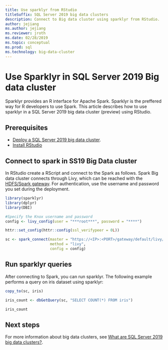 ```yaml
---
title: Use sparklyr from RStudio
titleSuffix: SQL Server 2019 big data clusters
description: Connect to Big data cluster using sparklyr from RStudio.
author: jejiang
ms.author: jejiang
ms.reviewer: jroth
ms.date: 02/28/2019
ms.topic: conceptual
ms.prod: sql
ms.technology: big-data-cluster
---
```


# Use Sparklyr in SQL Server 2019 Big data cluster

Sparklyr provides an R interface for Apache Spark. Sparklyr is the preffered way for R developers to use Spark. This article describes how to use sparklyr in a SQL Server 2019 big data cluster (preview) using RStudio.

## Prerequisites

- [Deploy a SQL Server 2019 big data cluster](quickstart-big-data-cluster-deploy.md).
- [Install RStudio](https://www.rstudio.com/)

## Connect to spark in SS19 Big Data cluster

In RStudio create a RScript and connect to the Spark as follows. Spark Big data cluster connects through Livy, which can be reached with the [HDFS/Spark gateway](connect-to-big-data-cluster.md#hdfs). For authentication, use the username and password you set during the deployment.

```r
library(sparklyr)
library(dplyr)
library(DBI)

#Specify the Knox username and password
config <- livy_config(user = "***root***", password = "****")

httr::set_config(httr::config(ssl_verifypeer = 0L))

sc <- spark_connect(master = "https://<IP>:<PORT>/gateway/default/livy/v1",
                    method = "livy",
                    config = config)
```

## Run sparklyr queries

After connecting to Spark, you can run sparklyr. The following example performs a query on iris dataset using sparklyr:

``` r
copy_to(sc, iris)

iris_count <- dbGetQuery(sc, "SELECT COUNT(*) FROM iris")

iris_count
```

## Next steps

For more information about big data clusters, see [What are SQL Server 2019 big data clusters?](big-data-cluster-overview.md).